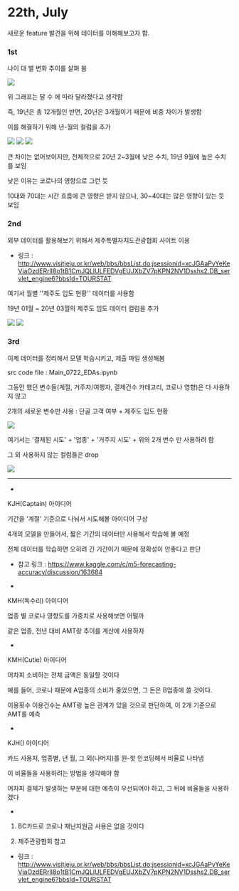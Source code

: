 # 22th, July

새로운 feature 발견을 위해 데이터를 이해해보고자 함.



### 1st

나이 대 별 변화 추이를 살펴 봄

<img src="img/0722_1.png">



위 그래프는 달 수 에 따라 달라졌다고 생각함

즉, 19년은 총 12개월인 반면, 20년은 3개월이기 때문에 비중 차이가 발생함

이를 해결하기 위해 년-월의 컬럼을 추가



<img src="img/0722_2.png">

<img src="img/0722_3.png">

<img src="img/0722_4.png">



큰 차이는 없어보이지만, 전체적으로 20년 2~3월에 낮은 수치, 19년 9월에 높은 수치를 보임

낮은 이유는 코로나의 영향으로 그런 듯

10대와 70대는 시간 흐름에 큰 영향은 받지 않으나, 30~40대는 많은 영향이 있는 듯 보임



### 2nd

외부 데이터를 활용해보기 위해서 제주특별자치도관광협회 사이트 이용

- 링크 : http://www.visitjeju.or.kr/web/bbs/bbsList.do;jsessionid=xcJGAaPyYeKeViaOzdERrlI8o1tB1CmJQLIULFEDVgEUJXbZV7pKPN2NV1Dsshs2.DB_servlet_engine6?bbsId=TOURSTAT

여기서 월별 ''제주도 입도 현황'' 데이터를 사용함

19년 01월 ~ 20년 03월의 제주도 입도 데이터 컬럼을 추가

<img src="img/0722_5.png">

<img src="img/0722_6.png">



### 3rd

이제 데이터를 정리해서 모델 학습시키고, 제출 파일 생성해봄

src code file : Main_0722_EDAs.ipynb



그동안 했던 변수들(계절, 거주자/여행자, 결제건수 카테고리, 코로나 영향)은 다 사용하지 않고

2개의 새로운 변수만 사용 : 단골 고객 여부 + 제주도 입도 현황

<img src="img/0722_7.png">



여기서는 '결제된 시도' + '업종' + '거주지 시도' + 위의 2개 변수 만 사용하려 함

그 외 사용하지 않는 컬럼들은 drop



<img src="img/0722_6.png">



-----------------------------

+

KJH(Captain) 아이디어

기간을 '계절' 기준으로 나눠서 시도해볼 아이디어 구상

4개의 모델을 만들어서, 짧은 기간의 데이터만 사용해서 학습해 볼 예정

전체 데이터를 학습하면 오히려 긴 기간이기 때문에 정확성이 안좋다고 판단

- 참고 링크 : https://www.kaggle.com/c/m5-forecasting-accuracy/discussion/163684

+

KMH(독수리) 아이디어

업종 별 코로나 영향도를 가중치로 사용해보면 어떨까

같은 업종, 전년 대비 AMT랑 추이를 계산에 사용하자

+

KMH(Cutie) 아이디어

어차피 소비하는 전체 금액은 동일할 것이다

예를 들어, 코로나 때문에 A업종의 소비가 줄었으면, 그 돈은 B업종에 쓸 것이다.

이용횟수 이용건수는 AMT랑 높은 관계가 있을 것으로 판단하여, 이 2개 기준으로 AMT를 예측

+

KJH() 아이디어

카드 사용처, 업종별, 년 월, 그 외(나머지)를 원-핫 인코딩해서 비율로 나타냄

이 비율들을 사용하려는 방법을 생각해야 함

어차피 결제가 발생하는 부분에 대한 예측이 우선되어야 하고, 그 뒤에 비율들을 사용하겠다

+

1) BC카드로 코로나 재난지원금 사용은 없을 것이다

2) 제주관광협회 참고 

- 링크 : http://www.visitjeju.or.kr/web/bbs/bbsList.do;jsessionid=xcJGAaPyYeKeViaOzdERrlI8o1tB1CmJQLIULFEDVgEUJXbZV7pKPN2NV1Dsshs2.DB_servlet_engine6?bbsId=TOURSTAT
